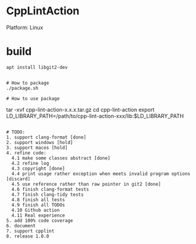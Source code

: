 # CppLintAction
Platform: Linux

# build
```
apt install libgit2-dev


# How to package
./package.sh

# How to use package
```
tar -xvf cpp-lint-action-x.x.x.tar.gz
cd cpp-lint-action
export LD_LIBRARY_PATH=/path/to/cpp-lint-action-xxx/lib:$LD_LIBRARY_PATH
```shell

# TODO:
1. support clang-format [done]
2. support windows [hold]
3. support macos [hold]
4. refine code:
  4.1 make some classes abstract [done]
  4.2 refine log
  4.3 copyright [done]
  4.4 print usage rather exception when meets invalid program options [discard]
  4.5 use reference rather than raw pointer in git2 [done]
  4.6 finish clang-format tests
  4.7 finish clang-tidy tests
  4.8 finish all tests
  4.9 finish all TODOs
  4.10 Github action
  4.11 Real experience
5. add 100% code coverage
6. document
7. support cpplint
8. release 1.0.0

```
